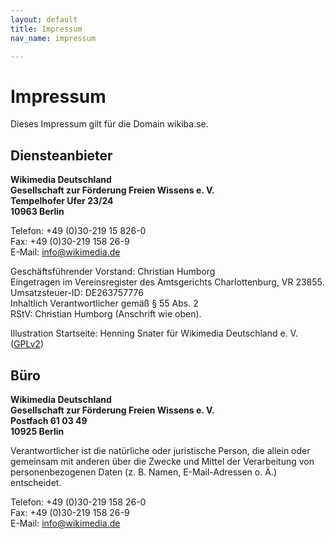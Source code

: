 ```yaml
---
layout: default
title: Impressum
nav_name: impressum

---
```

# Impressum

Dieses Impressum gilt für die Domain wikiba.se. 

## Diensteanbieter
**Wikimedia Deutschland  
Gesellschaft zur Förderung Freien Wissens e. V.  
Tempelhofer Ufer 23/24  
10963 Berlin**

Telefon: +49 (0)30-219 15 826-0  
Fax: +49 (0)30-219 158 26-9  
E-Mail: [info@wikimedia.de](mailto:info@wikimedia.de)

Geschäftsführender Vorstand: Christian Humborg  
Eingetragen im Vereinsregister des Amtsgerichts Charlottenburg, VR 23855.  
Umsatzsteuer-ID: DE263757776  
Inhaltlich Verantwortlicher gemäß § 55 Abs. 2  
RStV: Christian Humborg (Anschrift wie oben).

Illustration Startseite: Henning Snater für Wikimedia Deutschland e. V. ([GPLv2](https://github.com/wmde/Wikiba.se/blob/master/COPYING))

## Büro

**Wikimedia Deutschland  
Gesellschaft zur Förderung Freien Wissens e. V.  
Postfach 61 03 49  
10925 Berlin**

Verantwortlicher ist die natürliche oder juristische Person, die allein oder gemeinsam mit anderen über die Zwecke und Mittel der Verarbeitung von personenbezogenen Daten (z. B. Namen, E-Mail-Adressen o. Ä.) entscheidet.

Telefon: +49 (0)30-219 158 26-0  
Fax: +49 (0)30-219 158 26-9  
E-Mail: [info@wikimedia.de](mailto:info@wikimedia.de)
